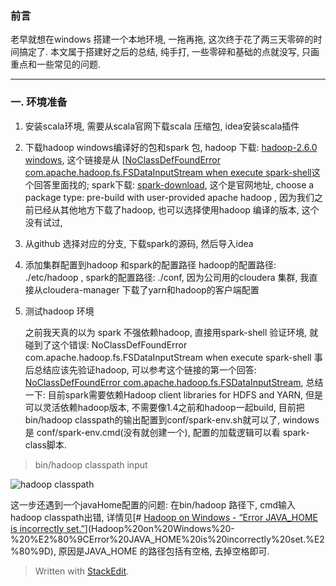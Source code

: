 ### 前言
老早就想在windows 搭建一个本地环境, 一拖再拖, 这次终于花了两三天零碎的时间搞定了. 本文属于搭建好之后的总结, 纯手打, 一些零碎和基础的点就没写, 只画重点和一些常见的问题. 

---

### 一. 环境准备
1. 安装scala环境, 需要从scala官网下载scala 压缩包, idea安装scala插件
2. 下载hadoop windows编译好的包和spark 包, hadoop 下载: [hadoop-2.6.0 windows](http://www.barik.net/archive/2015/01/19/172716/), 这个链接是从 [[NoClassDefFoundError com.apache.hadoop.fs.FSDataInputStream when execute spark-shell](https://stackoverflow.com/questions/30906412/noclassdeffounderror-com-apache-hadoop-fs-fsdatainputstream-when-execute-spark-s)这个回答里面找的; spark下载: [spark-download](https://spark.apache.org/downloads.html), 这个是官网地址, choose a package type: pre-build with user-provided apache hadoop , 因为我们之前已经从其他地方下载了hadoop, 也可以选择使用hadoop 编译的版本, 这个没有试过, 
3.  从github 选择对应的分支, 下载spark的源码, 然后导入idea
4. 添加集群配置到hadoop 和spark的配置路径
	hadoop的配置路径: ./etc/hadoop , spark的配置路径: ./conf, 因为公司用的cloudera 集群, 我直接从cloudera-manager 下载了yarn和hadoop的客户端配置
5. 测试hadoop 环境

	之前我天真的以为 spark 不强依赖hadoop, 直接用spark-shell 验证环境, 就碰到了这个错误: NoClassDefFoundError com.apache.hadoop.fs.FSDataInputStream when execute spark-shell 事后总结应该先验证hadoop, 可以参考这个链接的第一个回答: [NoClassDefFoundError com.apache.hadoop.fs.FSDataInputStream](%5BNoClassDefFoundError%20com.apache.hadoop.fs.FSDataInputStream%20when%20execute%20spark-shell%5D%28https://stackoverflow.com/questions/30906412/noclassdeffounderror-com-apache-hadoop-fs-fsdatainputstream-when-execute-spark-s%29),  总结一下: 目前spark需要依赖Hadoop client libraries for HDFS and YARN,  但是可以灵活依赖hadoop版本, 不需要像1.4之前和hadoop一起build, 目前把 bin/hadoop classpath的输出配置到conf/spark-env.sh就可以了, windows是 conf/spark-env.cmd(没有就创建一个), 配置的加载逻辑可以看 spark-class脚本.
>	bin/hadoop classpath input

![hadoop classpath](https://drive.google.com/uc?id=1Mjm78ZLoSMzIpoegwPIaaIdxb0JO0Pvx)

这一步还遇到一个javaHome配置的问题: 在bin/hadoop 路径下, cmd输入hadoop classpath出错, 详情见[# [Hadoop on Windows - “Error JAVA_HOME is incorrectly set.”](https://stackoverflow.com/questions/31621032/hadoop-on-windows-error-java-home-is-incorrectly-set)](Hadoop%20on%20Windows%20-%20%E2%80%9CError%20JAVA_HOME%20is%20incorrectly%20set.%E2%80%9D), 原因是JAVA_HOME 的路径包括有空格, 去掉空格即可.


> Written with [StackEdit](https://stackedit.io/).
<!--stackedit_data:
eyJoaXN0b3J5IjpbMzIxMjk2MjkzLC03MzYwODAzODAsNDE4MD
E1OTcsLTc4ODEzODM5M119
-->